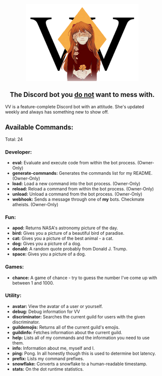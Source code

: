 <div align="center">
    <img src="./assets/image/VV Logo.png" height=250px />
    <h2>The Discord bot you <u>do not</u> want to mess with.</h2>
</div>
VV is a feature-complete Discord bot with an attitude. She's updated weekly and always has something new to show off.

## Available Commands:


Total: 24

### Developer:

* **eval:** Evaluate and execute code from within the bot process. (Owner-Only)
* **generate-commands:** Generates the commands list for my README. (Owner-Only)
* **load:** Load a new command into the bot process. (Owner-Only)
* **reload:** Reload a command from within the bot process. (Owner-Only)
* **unload:** Unload a command from the bot process. (Owner-Only)
* **webhook:** Sends a message through one of **my** bots. Checkmate atheists. (Owner-Only)

### Fun:

* **apod:** Returns NASA's astronomy picture of the day.
* **bird:** Gives you a picture of a beautiful bird of paradise.
* **cat:** Gives you a picture of the best animal - a cat.
* **dog:** Gives you a picture of a dog.
* **donald:** A random quote probably from Donald J. Trump.
* **space:** Gives you a picture of a dog.

### Games:

* **chance:** A game of chance - try to guess the number I've come up with between 1 and 1000.

### Utility:

* **avatar:** View the avatar of a user or yourself.
* **debug:** Debug information for VV
* **discriminator:** Searches the current guild for users with the given discriminator.
* **guildemojis:** Returns all of the current guild's emojis.
* **guildinfo:** Fetches information about the current guild.
* **help:** Lists all of my commands and the information you need to use them.
* **info:** Information about me, myself and I.
* **ping:** Pong. In all honestly though this is used to determine bot latency.
* **prefix:** Lists my command prefixes.
* **snowflake:** Converts a snowflake to a human-readable timestamp.
* **stats:** On the dot runtime statistics.